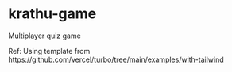 # krathu-game
Multiplayer quiz game

Ref: Using template from https://github.com/vercel/turbo/tree/main/examples/with-tailwind
